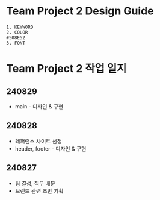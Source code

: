 # Team Project 2 Design Guide
    1. KEYWORD
    2. COLOR
    #508E52
    3. FONT


# Team Project 2 작업 일지

## 240829
* main - 디자인 & 구현

## 240828
* 레퍼런스 사이트 선정
* header, footer - 디자인 & 구현

## 240827
* 팀 결성, 직무 배분
* 브랜드 관련 초반 기획
